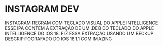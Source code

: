 # INSTAGRAM DEV
INSTAGRAM REGRAM COM TECLADO VISUAL DO APPLE INTELLIGENCE 
ESSE IPA CONTEM A EXTRAÇÃO DE UM .DEB DO TECLADO DO APPLE INTELLIGENCE DO IOS 18.
FIZ ESSA EXTRAÇÃO USANDO UM BECKUP DESCRIPiTOGRAFADO DO IOS 18.1.1 COM IMAZING 
